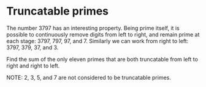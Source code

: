# Truncatable primes

The number $3797$ has an interesting property. Being prime itself, it is
possible to continuously remove digits from left to right, and remain prime at
each stage: $3797$, $797$, $97$, and $7$. Similarly we can work from right to
left: $3797$, $379$, $37$, and $3$.

Find the sum of the only eleven primes that are both truncatable from left to
right and right to left.

NOTE: $2$, $3$, $5$, and $7$ are not considered to be truncatable primes.
